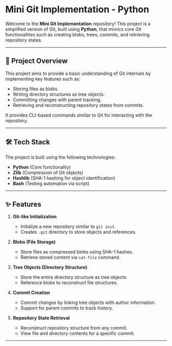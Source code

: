 # **Mini Git Implementation - Python**

Welcome to the **Mini Git Implementation** repository! This project is a simplified version of Git, built using **Python**, that mimics core Git functionalities such as creating blobs, trees, commits, and retrieving repository states.

---

## **🚀 Project Overview**

This project aims to provide a basic understanding of Git internals by implementing key features such as:

- Storing files as blobs.
- Writing directory structures as tree objects.
- Committing changes with parent tracking.
- Retrieving and reconstructing repository states from commits.

It provides CLI-based commands similar to Git for interacting with the repository.

---

## **🛠 Tech Stack**

The project is built using the following technologies:

- **Python** (Core functionality)
- **Zlib** (Compression of Git objects)
- **Hashlib** (SHA-1 hashing for object identification)
- **Bash** (Testing automation via script)

---

## **✨ Features**

1. **Git-like Initialization**  
   - Initialize a new repository similar to `git init`.
   - Creates `.git` directory to store objects and references.

2. **Blobs (File Storage)**  
   - Store files as compressed blobs using SHA-1 hashes.
   - Retrieve stored content via `cat-file` command.

3. **Tree Objects (Directory Structure)**  
   - Store the entire directory structure as tree objects.
   - Reference blobs to reconstruct file structures.

4. **Commit Creation**  
   - Commit changes by linking tree objects with author information.
   - Support for parent commits to track history.

5. **Repository State Retrieval**  
   - Reconstruct repository structure from any commit.
   - View file and directory contents for a specific commit.

---


